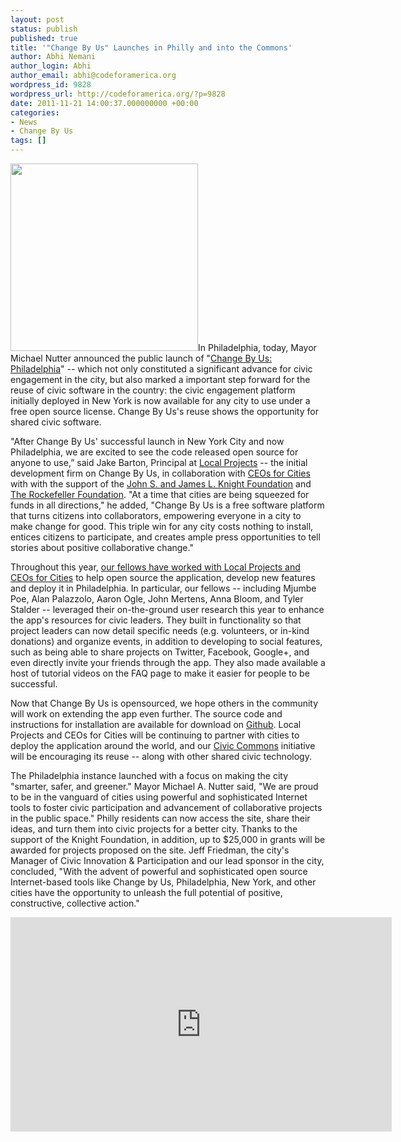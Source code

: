 ```yaml
---
layout: post
status: publish
published: true
title: '"Change By Us" Launches in Philly and into the Commons'
author: Abhi Nemani
author_login: Abhi
author_email: abhi@codeforamerica.org
wordpress_id: 9828
wordpress_url: http://codeforamerica.org/?p=9828
date: 2011-11-21 14:00:37.000000000 +00:00
categories:
- News
- Change By Us
tags: []
---
```

<a href="http://codeforamerica.org/wp-content/uploads/2011/11/cbu-philly.jpg"><img class="alignright size-full wp-image-9853" title="cbu-philly" src="http://codeforamerica.org/wp-content/uploads/2011/11/cbu-philly.jpg" alt="" width="300" /></a>In Philadelphia, today, Mayor Michael Nutter announced the public launch of "<a href="http://philly.changeby.us/">Change By Us: Philadelphia</a>" -- which not only constituted a significant advance for civic engagement in the city, but also marked a important step forward for the reuse of civic software in the country: the civic engagement platform initially deployed in New York is now available for any city to use under a free open source license. Change By Us's reuse shows the opportunity for shared civic software.

"After Change By Us' successful launch in New York City and now Philadelphia, we are excited to see the code released open source for anyone to use,” said Jake Barton, Principal at <a href="http://localprojects.net/">Local Projects</a> -- the initial development firm on Change By Us, in collaboration with <a href="http://ceosforcities.org">CEOs for Cities</a> with with the support of the <a href="http://knightfoundation.org">John S. and James L. Knight Foundation</a> and <a href="http://www.rockefellerfoundation.org/">The Rockefeller Foundation</a>. "At a time that cities are being squeezed for funds in all directions," he added, "Change By Us is a free software platform that turns citizens into collaborators, empowering everyone in a city to make change for good. This triple win for any city costs nothing to install, entices citizens to participate, and creates ample press opportunities to tell stories about positive collaborative change."

Throughout this year, <a href="http://codeforamerica.org/2011/09/01/change-by-us/">our fellows have worked with Local Projects and CEOs for Cities</a> to help open source the application, develop new features and deploy it in Philadelphia. In particular, our fellows -- including Mjumbe Poe, Alan Palazzolo, Aaron Ogle, John Mertens, Anna Bloom, and Tyler Stalder -- leveraged their on-the-ground user research this year to enhance the app's resources for civic leaders. They built in functionality so that project leaders can now detail specific needs (e.g. volunteers, or in-kind donations) and organize events, in addition to developing to social features, such as being able to share projects on Twitter, Facebook, Google+, and even directly invite your friends through the app. They also made available a host of tutorial videos on the FAQ page to make it easier for people to be successful.

Now that Change By Us is opensourced, we hope others in the community will work on extending the app even further. The source code and instructions for installation are available for download on <a href="https://github.com/localprojects/Change-By-Us">Github</a>. Local Projects and CEOs for Cities will be continuing to partner with cities to deploy the application around the world, and our <a href="http://civiccommons.org">Civic Commons</a> initiative will be encouraging its reuse -- along with other shared civic technology.

The Philadelphia instance launched with a focus on making the city "smarter, safer, and greener." Mayor Michael A. Nutter said, "We are proud to be in the vanguard of cities using powerful and sophisticated Internet tools to foster civic participation and advancement of collaborative projects in the public space." Philly residents can now access the site, share their ideas, and turn them into civic projects for a better city. Thanks to the support of the Knight Foundation, in addition, up to $25,000 in grants will be awarded for projects proposed on the site. Jeff Friedman, the city's Manager of Civic Innovation &amp; Participation and our lead sponsor in the city, concluded, "With the advent of powerful and sophisticated open source Internet-based tools like Change by Us, Philadelphia, New York, and other cities have the opportunity to unleash the full potential of positive, constructive, collective action."

<iframe src="http://player.vimeo.com/video/32336385?title=0&amp;byline=0&amp;portrait=0" frameborder="0" width="610" height="343"></iframe>
